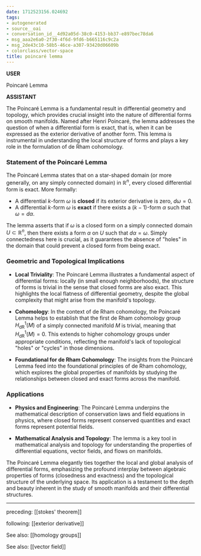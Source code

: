 ```yaml
---
date: 1712523156.024692
tags:
- autogenerated
- source__oai
- conversation_id__4d92a05d-38c0-4153-bb37-e897bec78da6
- msg_aaa2e6a0-2f30-4f6d-9fd6-b665116c9c2a
- msg_2de43c10-58b5-46ce-a307-93420d06609b
- colorclass/vector-space
title: poincaré lemma
---
```


**USER**

Poincaré Lemma


**ASSISTANT**

The Poincaré Lemma is a fundamental result in differential geometry and topology, which provides crucial insight into the nature of differential forms on smooth manifolds. Named after Henri Poincaré, the lemma addresses the question of when a differential form is exact, that is, when it can be expressed as the exterior derivative of another form. This lemma is instrumental in understanding the local structure of forms and plays a key role in the formulation of de Rham cohomology.

### Statement of the Poincaré Lemma

The Poincaré Lemma states that on a star-shaped domain (or more generally, on any simply connected domain) in $\mathbb{R}^n$, every closed differential form is exact. More formally:

- A differential $k$-form $\omega$ is **closed** if its exterior derivative is zero, $d\omega = 0$.
- A differential $k$-form $\omega$ is **exact** if there exists a $(k-1)$-form $\alpha$ such that $\omega = d\alpha$.

The lemma asserts that if $\omega$ is a closed form on a simply connected domain $U \subset \mathbb{R}^n$, then there exists a form $\alpha$ on $U$ such that $d\alpha = \omega$. Simply connectedness here is crucial, as it guarantees the absence of "holes" in the domain that could prevent a closed form from being exact.

### Geometric and Topological Implications

- **Local Triviality**: The Poincaré Lemma illustrates a fundamental aspect of differential forms: locally (in small enough neighborhoods), the structure of forms is trivial in the sense that closed forms are also exact. This highlights the local flatness of differential geometry, despite the global complexity that might arise from the manifold's topology.

- **Cohomology**: In the context of de Rham cohomology, the Poincaré Lemma helps to establish that the first de Rham cohomology group $H^1_{\text{dR}}(M)$ of a simply connected manifold $M$ is trivial, meaning that $H^1_{\text{dR}}(M) = 0$. This extends to higher cohomology groups under appropriate conditions, reflecting the manifold's lack of topological "holes" or "cycles" in those dimensions.

- **Foundational for de Rham Cohomology**: The insights from the Poincaré Lemma feed into the foundational principles of de Rham cohomology, which explores the global properties of manifolds by studying the relationships between closed and exact forms across the manifold.

### Applications

- **Physics and Engineering**: The Poincaré Lemma underpins the mathematical description of conservation laws and field equations in physics, where closed forms represent conserved quantities and exact forms represent potential fields.

- **Mathematical Analysis and Topology**: The lemma is a key tool in mathematical analysis and topology for understanding the properties of differential equations, vector fields, and flows on manifolds.

The Poincaré Lemma elegantly ties together the local and global analysis of differential forms, emphasizing the profound interplay between algebraic properties of forms (closedness and exactness) and the topological structure of the underlying space. Its application is a testament to the depth and beauty inherent in the study of smooth manifolds and their differential structures.


---

preceding: [[stokes' theorem]]  


following: [[exterior derivative]]

See also: [[homology groups]]


See also: [[vector field]]